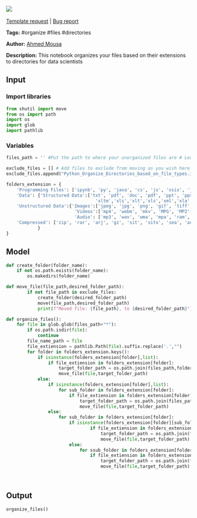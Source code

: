 <a href="https://app.naas.ai/user-redirect/naas/downloader?url=https://raw.githubusercontent.com/jupyter-naas/awesome-notebooks/master/Python/Python_Organize_Directories_based_on_file_types.ipynb" target="_parent"><img src="https://naasai-public.s3.eu-west-3.amazonaws.com/open_in_naas.svg"/></a><br><br><a href="https://github.com/jupyter-naas/awesome-notebooks/issues/new?assignees=&labels=&template=template-request.md&title=Tool+-+Action+of+the+notebook+">Template request</a> | <a href="https://github.com/jupyter-naas/awesome-notebooks/issues/new?assignees=&labels=bug&template=bug_report.md&title=Python+-+Organize+Directories+based+on+file+types:+Error+short+description">Bug report</a>

**Tags:** #organize #files #directories

**Author:** [Ahmed Mousa](https://www.linkedin.com/in/akmousa/)

**Description:** This notebook organizes your files based on their extensions to directories for data scientists

## Input

### Import libraries


```python
from shutil import move
from os import path
import os
import glob
import pathlib
```

### Variables


```python
files_path = '' #Put the path to where your unorganized files are # Leave it as it's if your files are in the same folder with this notebook
```


```python
exclude_files = [] # Add files to exclude from moving as you wish here in this list
exclude_files.append("Python_Organize_Directories_based_on_file_types.ipynb")
```


```python
folders_extension = {
    'Programming Files': ['ipynb', 'py', 'java', 'cs', 'js', 'vsix', 'jar', 'cc', 'ccc', 'html', 'xml', 'kt'],
    'Data': {'Structured Data':['txt', 'pdf', 'doc', 'pdf', 'ppt', 'pps', 'docx', 'pptx','csv','xlsx','xlsm','xlsb','xltx',
                                  'xltm','xls','xlt','xls','xml','xla','xlam','xlw','xlr'],
    'Unstructured Data':{'Images':['jpeg', 'jpg', 'png', 'gif', 'tiff', 'raw', 'webp', 'jfif', 'ico', 'psd', 'svg', 'ai'],
                          'Videos':['mp4', 'webm', 'mkv', 'MPG', 'MP2', 'MPEG', 'MPE', 'MPV', 'OGG', 'M4P', 'M4V', 'WMV', 'MOV', 'QT', 'FLV', 'SWF', 'AVCHD', 'avi', 'mpg', 'mpe', 'mpeg', 'asf', 'wmv', 'mov', 'qt', 'rm'],
                          'Audio': ['mp3', 'wav', 'wma', 'mpa', 'ram', 'ra', 'aac', 'aif', 'm4a', 'tsa']},
    'Compressed': ['zip', 'rar', 'arj', 'gz', 'sit', 'sitx', 'sea', 'ace', 'bz2', '7z']
            }
}
```

## Model


```python
def create_folder(folder_name):
    if not os.path.exists(folder_name):
        os.makedirs(folder_name)
```


```python
def move_file(file_path,desired_folder_path):
        if not file_path in exclude_files:
            create_folder(desired_folder_path)
            move(file_path,desired_folder_path)
            print(f"Moved file: {file_path}, to {desired_folder_path}")
```


```python
def organize_files():
    for file in glob.glob(files_path+"*"):
        if os.path.isdir(file):
            continue
        file_name_path = file
        file_extiension = pathlib.Path(file).suffix.replace('.',"")
        for folder in folders_extension.keys():
            if isinstance(folders_extension[folder],list):
                if file_extiension in folders_extension[folder]:
                    target_folder_path = os.path.join(files_path,folder)
                    move_file(file,target_folder_path)
            else:
                if isinstance(folders_extension[folder],list):
                    for sub_folder in folders_extension[folder]:
                        if file_extiension in folders_extension[folder][sub_folder]:
                            target_folder_path = os.path.join(files_path,folder,sub_folder)
                            move_file(file,target_folder_path)
                else:
                    for sub_folder in folders_extension[folder]:
                        if isinstance(folders_extension[folder][sub_folder],list):
                                if file_extiension in folders_extension[folder][sub_folder]:
                                    target_folder_path = os.path.join(files_path,folder,sub_folder)
                                    move_file(file,target_folder_path)
                        else:
                            for ssub_folder in folders_extension[folder][sub_folder]:
                                if file_extiension in folders_extension[folder][sub_folder][ssub_folder]:
                                    target_folder_path = os.path.join(files_path,folder,sub_folder,ssub_folder)
                                    move_file(file,target_folder_path)
                        
                
```

## Output


```python
organize_files()
```
